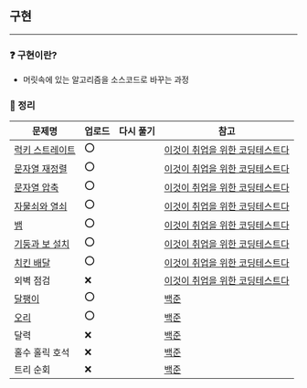 ## 구현
-----
### ❓ 구현이란?
- 머릿속에 있는 알고리즘을 소스코드로 바꾸는 과정
### 🔖 정리
|문제명|업로드|다시 풀기|참고|
|-----|----|----|----|
|[럭키 스트레이트](https://github.com/soocy0718/python/blob/main/coding_study/Implementation/%EC%9D%B4%EC%BD%94%ED%85%8C_07_%EB%9F%AD%ED%82%A4%20%EC%8A%A4%ED%8A%B8%EB%A0%88%EC%9D%B4%ED%8A%B8_0306.py)|⭕||[이것이 취업을 위한 코딩테스트다](https://github.com/ndb796/python-for-coding-test) |
|[문자열 재정렬](https://github.com/soocy0718/python/blob/main/coding_study/Implementation/%EC%9D%B4%EC%BD%94%ED%85%8C_08_%EB%AC%B8%EC%9E%90%EC%97%B4%20%EC%9E%AC%EC%A0%95%EB%A0%AC_0306.py)|⭕||[이것이 취업을 위한 코딩테스트다](https://github.com/ndb796/python-for-coding-test) |
|[문자열 압축](https://github.com/soocy0718/python/blob/main/coding_study/Implementation/%EC%9D%B4%EC%BD%94%ED%85%8C_09_%EB%AC%B8%EC%9E%90%EC%97%B4%20%EC%95%95%EC%B6%95_0306.py)|⭕||[이것이 취업을 위한 코딩테스트다](https://github.com/ndb796/python-for-coding-test) |
|[자물쇠와 열쇠](https://github.com/soocy0718/python/blob/main/coding_study/Implementation/%EC%9D%B4%EC%BD%94%ED%85%8C_10_%EC%9E%90%EB%AC%BC%EC%87%A0%EC%99%80%20%EC%97%B4%EC%87%A0_0306.py)|⭕||[이것이 취업을 위한 코딩테스트다](https://github.com/ndb796/python-for-coding-test) |
|[뱀](https://github.com/soocy0718/python/blob/main/coding_study/Implementation/%EC%9D%B4%EC%BD%94%ED%85%8C_11_%EB%B1%80_0306.py)|⭕||[이것이 취업을 위한 코딩테스트다](https://github.com/ndb796/python-for-coding-test) |
|[기둥과 보 설치](https://github.com/soocy0718/python/blob/main/coding_study/Implementation/%EC%9D%B4%EC%BD%94%ED%85%8C_12_%EA%B8%B0%EB%91%A5%EA%B3%BC%20%EB%B3%B4%20%EC%84%A4%EC%B9%98_0306.py)|⭕||[이것이 취업을 위한 코딩테스트다](https://github.com/ndb796/python-for-coding-test) |
|[치킨 배달](https://github.com/soocy0718/python/blob/main/coding_study/Implementation/%EC%9D%B4%EC%BD%94%ED%85%8C_13_%EC%B9%98%ED%82%A8%20%EB%B0%B0%EB%8B%AC_0306.py)|⭕||[이것이 취업을 위한 코딩테스트다](https://github.com/ndb796/python-for-coding-test) |
|외벽 점검|❌||[이것이 취업을 위한 코딩테스트다](https://github.com/ndb796/python-for-coding-test) |
|[달팽이](https://github.com/soocy0718/python/blob/main/coding_study/Implementation/%EB%B0%B1%EC%A4%80_1913_%EB%8B%AC%ED%8C%BD%EC%9D%B4_0306.py)|⭕||[백준](https://www.acmicpc.net/problem/1913) |
|[오리](https://github.com/soocy0718/python/blob/main/coding_study/Implementation/%EB%B0%B1%EC%A4%80_12933_%EC%98%A4%EB%A6%AC_0306.py)|⭕||[백준](https://www.acmicpc.net/problem/12933) |
|달력|❌||[백준](https://www.acmicpc.net/problem/20207) |
|홀수 홀릭 호석|❌||[백준](https://www.acmicpc.net/problem/20164) |
|트리 순회|❌||[백준](https://www.acmicpc.net/problem/22856) |